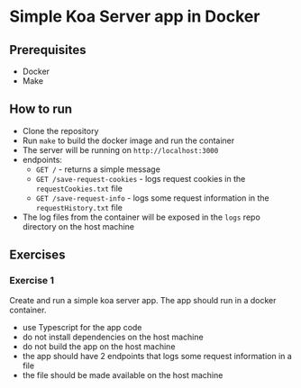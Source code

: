 # Simple Koa Server app in Docker

## Prerequisites
- Docker
- Make

## How to run
- Clone the repository
- Run `make` to build the docker image and run the container
- The server will be running on `http://localhost:3000`
- endpoints:
  - `GET /` - returns a simple message
  - `GET /save-request-cookies` - logs request cookies in the `requestCookies.txt` file
  - `GET /save-request-info` - logs some request information in the `requestHistory.txt` file
- The log files from the container will be exposed in the `logs` repo directory on the host machine

## Exercises

### Exercise 1
Create and run a simple koa server app. The app should run in a docker container.
- use Typescript for the app code
- do not install dependencies on the host machine
- do not build the app on the host machine
- the app should have 2 endpoints that logs some request information in a file
- the file should be made available on the host machine